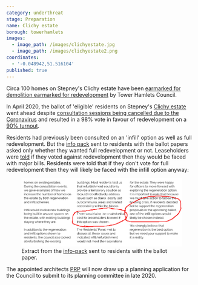 ```yaml
---
category: underthreat
stage: Preparation
name: Clichy estate 
borough: towerhamlets 
images:
  - image_path: /images/clichyestate.jpg
  - image_path: /images/clichyestate2.png
coordinates:
  - '-0.048942,51.516104'
published: true
---
```

Circa 100 homes on Stepney's Clichy estate have been [earmarked for demolition earmarked for redevelopment](https://www.towerhamlets.gov.uk/lgnl/council_and_democracy/consultations/Housing-consultations/HAP_Houses.aspx) by Tower Hamlets Council.

In April 2020, the ballot of 'eligible' residents on Stepney's [Clichy estate](https://estatewatch.github.io/estates/towerhamlets/clichyestate/) went ahead despite [consultation sessions being cancelled due to the Coronavirus](https://www.towerhamlets.gov.uk/lgnl/council_and_democracy/consultations/Housing-consultations/HAP_Houses.aspx) and resulted in a 98% vote in favour of redevelopment on a [90% turnout](https://www.housingtoday.co.uk/news/tower-hamlets-estate-regeneration-plan-wins-resident-approval/5105879.article).

Residents had previously been consulted on an 'infill' option as well as full redevelopment. But the [info pack](https://www.whatdotheyknow.com/request/clichy_estate_ballot_paper_accom?nocache=incoming-1565802#incoming-1565802) sent to residents with the ballot papers asked only whether they wanted full redevelopment or not. Leaseholders were [told](https://www.whatdotheyknow.com/request/658746/response/1565802/attach/4/Ballot%20information%20requested%201.pdf) if they voted against redevelopment then they would be faced with major bills. Residents were told that if they don't vote for full redevelopment then they will likely be faced with the infill option anyway:  

<figure class="figure">
  <img src="/images/clichyballot.png" class="figure-img img-fluid rounded" alt="clichy ballot">
    <figcaption class="figure-caption text-right">Extract from the <a href="https://www.whatdotheyknow.com/request/658746/response/1565802/attach/4/Ballot%20information%20requested%201.pdf">info-pack</a> sent to residents with the ballot paper.</figcaption>
    </figure>

The appointed architects <a href="https://www.prp-co.uk/">PRP</a> will now draw up a planning application for the Council to submit to its planning committee in late 2020.




